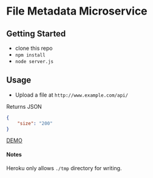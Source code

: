 # File Metadata Microservice

## Getting Started

* clone this repo
* `npm install`
* `node server.js`

## Usage

* Upload a file at `http://www.example.com/api/`
 
Returns JSON

```JSON
{
    "size": "200"
}
```

[DEMO](https://filemetadatahank.herokuapp.com/api)

#### Notes

Heroku only allows `./tmp` directory for writing.
